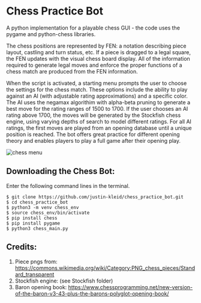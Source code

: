 # Chess Practice Bot
A python implementation for a playable chess GUI - the code uses the pygame and python-chess libraries.

The chess positions are represented by FEN: a notation describing piece layout, castling and turn status, etc. If a piece is dragged to a legal square, the FEN updates with the visual chess board display. All of the information required to generate legal moves and enforce the proper functions of a chess match are produced from the FEN information.

When the script is activated, a starting menu prompts the user to choose the settings for the chess match. These options include the ability to play against an AI (with adjustable rating approximations) and a specific color. The AI uses the negamax algorithim with alpha-beta pruning to generate a best move for the rating ranges of 1500 to 1700. If the user chooses an AI rating above 1700, the moves will be generated by the Stockfish chess engine, using varying depths of search to model different ratings. For all AI ratings, the first moves are played from an opening database until a unique position is reached. The bot offers great practice for different opening theory and enables players to play a full game after their opening play.


![chess menu](https://thumbs.gfycat.com/RecklessDarlingIcelandgull-max-1mb.gif)

## Downloading the Chess Bot:

Enter the following command lines in the terminal.
```
$ git clone https://github.com/justin-kleid/chess_practice_bot.git
$ cd chess_practice_bot
$ python3 -m venv chess_env
$ source chess_env/bin/activate
$ pip install chess
$ pip install pygame
$ python3 chess_main.py
```


## Credits:

1. Piece pngs from: https://commons.wikimedia.org/wiki/Category:PNG_chess_pieces/Standard_transparent
2. Stockfish engine: (see Stockfish folder)
3. Baron opening book: https://www.chessprogramming.net/new-version-of-the-baron-v3-43-plus-the-barons-polyglot-opening-book/
